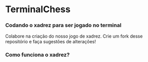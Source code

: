 # TerminalChess
### Codando o xadrez para ser jogado no terminal 

Colabore na criação do nosso jogo de xadrez. Crie um fork desse repositório e faça sugestões de alterações!

### Como funciona o xadrez?

